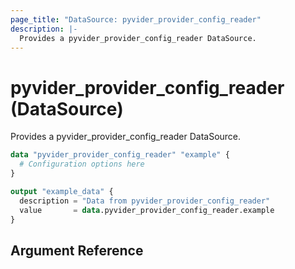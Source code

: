 ```yaml
---
page_title: "DataSource: pyvider_provider_config_reader"
description: |-
  Provides a pyvider_provider_config_reader DataSource.
---
```


# pyvider_provider_config_reader (DataSource)

Provides a pyvider_provider_config_reader DataSource.

```terraform
data "pyvider_provider_config_reader" "example" {
  # Configuration options here
}

output "example_data" {
  description = "Data from pyvider_provider_config_reader"
  value       = data.pyvider_provider_config_reader.example
}

```

## Argument Reference

